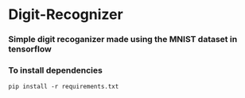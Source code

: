 # Digit-Recognizer
### Simple digit recoganizer made using the MNIST dataset in tensorflow 
### To install dependencies 
``` pip install -r requirements.txt ```
